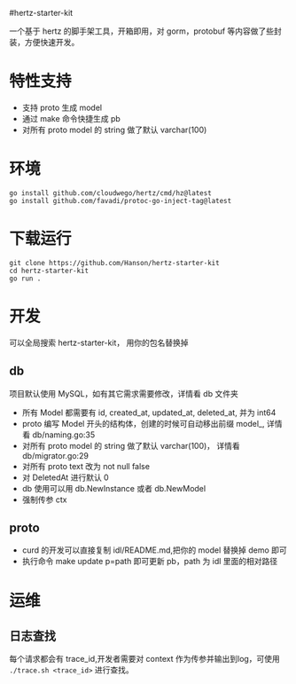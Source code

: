 #hertz-starter-kit

一个基于 hertz 的脚手架工具，开箱即用，对 gorm，protobuf 等内容做了些封装，方便快速开发。

# 特性支持

* 支持 proto 生成 model
* 通过 make 命令快捷生成 pb
* 对所有 proto model 的 string 做了默认 varchar(100)

# 环境
```
go install github.com/cloudwego/hertz/cmd/hz@latest
go install github.com/favadi/protoc-go-inject-tag@latest
```

# 下载运行
```
git clone https://github.com/Hanson/hertz-starter-kit
cd hertz-starter-kit
go run .
```

# 开发
可以全局搜索 hertz-starter-kit， 用你的包名替换掉

## db
项目默认使用 MySQL，如有其它需求需要修改，详情看 db 文件夹

* 所有 Model 都需要有 id, created_at, updated_at, deleted_at, 并为 int64
* proto 编写 Model 开头的结构体，创建的时候可自动移出前缀 model_, 详情看 db/naming.go:35
* 对所有 proto model 的 string 做了默认 varchar(100)， 详情看 db/migrator.go:29
* 对所有 proto text 改为 not null false
* 对 DeletedAt 进行默认 0
* db 使用可以用 db.NewInstance 或者 db.NewModel
* 强制传参 ctx

## proto

* curd 的开发可以直接复制 idl/README.md,把你的 model 替换掉 demo 即可
* 执行命令 make update p=path 即可更新 pb，path 为 idl 里面的相对路径

# 运维

## 日志查找

每个请求都会有 trace_id,开发者需要对 context 作为传参并输出到log，可使用 `./trace.sh <trace_id>` 进行查找。
